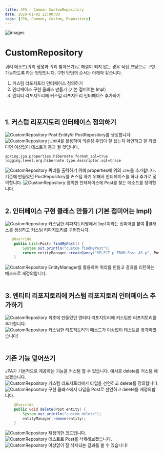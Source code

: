 ```yaml
---
title: JPA - Common CustomRepository
date: 2020-01-02 22:00:00
tags: [JPA, Common, Custom, Repository]
---
```


![images](/images/jpa/jpa.jpg)<br/>

# CustomRepository
쿼리 메소드(쿼리 생성과 쿼리 찾아쓰기)로 해결이 되지 않는 경우 직접 코딩으로 구현 가능하도록 하는 방법입니다. 구현 방법의 순서는 아래와 같습니다.
1. 커스텀 리포지토리 인터페이스 정의하기
2. 인터페이스 구현 클래스 만들기 (기본 접미어는 Impl)
3. 엔티티 리포지토리에 커스텀 리포지토리 인터페이스 추가하기

<br/>

## 1. 커스텀 리포지토리 인터페이스 정의하기
![CustomRepository](/images/jpa/customrepository/cus1.png) Post Entity와 PostRepository를 생성합니다.<br/>
![CustomRepository](/images/jpa/customrepository/cus2.png) jUnit4를 활용하여 의존성 주입이 잘 됐는지 확인하고 잘 되었다면 이상없이 테스트가 통과 될 것입니다.<br/>
```properties
spring.jpa.properties.hibernate.format_sql=true
logging.level.org.hibernate.type.descriptor.sql=trace
```
![CustomRepository](/images/jpa/customrepository/cus3.png) 쿼리를 출력하기 위해 properties에 위의 코드를 추가합니다.<br/>
기존에 만들었던 PostRepository를 커스텀 하기 위해서 인터페이스를 하나 추가로 정의합니다.
![CustomRepository](/images/jpa/customrepository/cus4.png) 정의한 인터페이스에 Post를 찾는 메소드를 정의합니다.<br/> 
<br/>

## 2. 인터페이스 구현 클래스 만들기 (기본 접미어는 Impl)
![CustomRepository](/images/jpa/customrepository/cus6.png) 커스텀한 리파지토리명에서 `Impl`이라는 접미어를 붙여 클래스를 생성하고 커스텀 리파지토리를 구현합니다.<br/>
```java
   @Override
    public List<Post> findMyPost() {
        System.out.println("custom findMyPost");
        return entityManager.createQuery("SELECT p FROM Post AS p", Post.class).getResultList();
    }
```
![CustomRepository](/images/jpa/customrepository/cus7.png) EntityManager를 활용하여 쿼리를 만들고 결과를 리턴하는 메소드로 재정의합니다.<br/>
<br/>

## 3. 엔티티 리포지토리에 커스텀 리포지토리 인터페이스 추가하기
![CustomRepository](/images/jpa/customrepository/cus8.png) 최초에 만들었던 엔티티 리포지토리에 커스텀한 리포지토리를 추가합니다.<br/>
![CustomRepository](/images/jpa/customrepository/cus10.png) 커스텀한 리포지토리의 메소드가 이상없이 테스트를 통과하였습니다!<br/>
<br/>

## 기존 기능 덮어쓰기
JPA가 기본적으로 제공하는 기능을 커스텀 할 수 있습니다. 예시로 delete를 커스텀 해보겠습니다.<br/>
![CustomRepository](/images/jpa/customrepository/cus11.png) 커스텀 리포지토리에서 타입을 선언하고 delete를 정의합니다.<br/>
![CustomRepository](/images/jpa/customrepository/cus12.png) 구현 클래스에서 타입을 Post로 선언하고 delete를 재정의합니다.<br/>
```java
    @Override
    public void delete(Post entity) {
        System.out.println("custom delete");
        entityManager.remove(entity);
    }
```
![CustomRepository](/images/jpa/customrepository/cus13.png) 재정의한 코드입니다.<br/>
![CustomRepository](/images/jpa/customrepository/cus14.png) 테스트로 Post를 삭제해보겠습니다.<br/> 
![CustomRepository](/images/jpa/customrepository/cus15.png) 이상없이 잘 삭제되는 결과를 볼 수 있습니다!<br/>